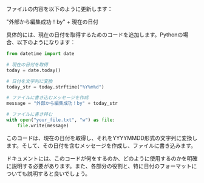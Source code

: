 ファイルの内容を以下のように更新します：

"外部から編集成功！by" + 現在の日付

具体的には、現在の日付を取得するためのコードを追加します。Pythonの場合、以下のようになります：

```python
from datetime import date

# 現在の日付を取得
today = date.today()

# 日付を文字列に変換
today_str = today.strftime("%Y%m%d")

# ファイルに書き込むメッセージを作成
message = "外部から編集成功！by" + today_str

# ファイルに書き辡む
with open("your_file.txt", "w") as file:
    file.write(message)
```

このコードは、現在の日付を取得し、それをYYYYMMDD形式の文字列に変換します。そして、その日付を含むメッセージを作成し、ファイルに書き込みます。

ドキュメントには、このコードが何をするのか、どのように使用するのかを明確に説明する必要があります。また、各部分の役割と、特に日付のフォーマットについても説明すると良いでしょう。